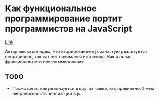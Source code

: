 # Как функциональное программирование портит программистов на JavaScript

[Link](https://www.youtube.com/watch?v=roN2SuNAlBs)

Автор высказал идею, что каррирование в js зачастую реализуется неправильно, так как нет понимания источника. Как я понял, функционального программирования.

## TODO

- Посмотреть, как реализуется в других языка, как правильно. В чем неправильность реализации в js
